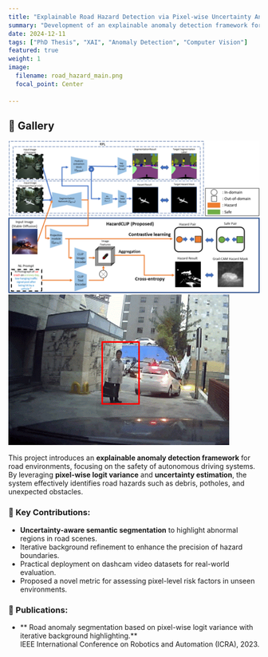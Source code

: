```yaml
---
title: "Explainable Road Hazard Detection via Pixel-wise Uncertainty Analysis"
summary: "Development of an explainable anomaly detection framework for road environments using pixel-level uncertainty and risk mapping."
date: 2024-12-11
tags: ["PhD Thesis", "XAI", "Anomaly Detection", "Computer Vision"]
featured: true
weight: 1
image:
  filename: road_hazard_main.png
  focal_point: Center

---
```



## 📸 Gallery

![ ](thesis_model_architecture.png)  
![ ](thesis_results_demo.gif)


This project introduces an **explainable anomaly detection framework** for road environments, focusing on the safety of autonomous driving systems. By leveraging **pixel-wise logit variance** and **uncertainty estimation**, the system effectively identifies road hazards such as debris, potholes, and unexpected obstacles.

### 🚀 Key Contributions:
- **Uncertainty-aware semantic segmentation** to highlight abnormal regions in road scenes.
- Iterative background refinement to enhance the precision of hazard boundaries.
- Practical deployment on dashcam video datasets for real-world evaluation.
- Proposed a novel metric for assessing pixel-level risk factors in unseen environments.

### 📌 Publications:
- ** Road anomaly segmentation based on pixel-wise logit variance with iterative background highlighting.**  
  IEEE International Conference on Robotics and Automation (ICRA), 2023.
